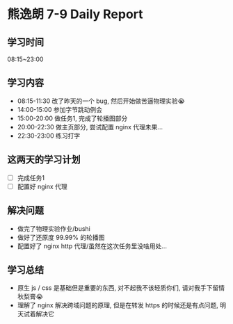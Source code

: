 
# 熊逸朗 7-9 Daily Report

## 学习时间

08:15~23:00

## 学习内容

- 08:15-11:30 改了昨天的一个 bug, 然后开始做苦逼物理实验😭
- 14:00-15:00 参加字节跳动例会
- 15:00-20:00 做任务1, 完成了轮播图部分
- 20:00-22:30 做主页部分, 尝试配置 nginx 代理未果...
- 22:30-23:00 练习打字

## 这两天的学习计划

- [ ] 完成任务1
- [ ] 配置好 nginx 代理

## 解决问题

- 做完了物理实验作业/bushi
- 做好了还原度 99.99% 的轮播图
- 配置好了 nginx http 代理/虽然在这次任务里没啥用处...

## 学习总结

- 原生 js / css 是基础但是重要的东西, 对不起我不该轻质你们, 请对我手下留情秋梨膏😭
- 理解了 nginx 解决跨域问题的原理, 但是在转发 https 的时候还是有点问题, 明天试着解决它